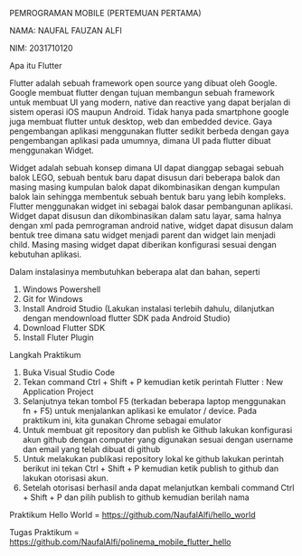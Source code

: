 PEMROGRAMAN MOBILE (PERTEMUAN PERTAMA)

NAMA: NAUFAL FAUZAN ALFI 

NIM: 2031710120

Apa itu Flutter

Flutter adalah sebuah framework open source yang dibuat oleh Google. Google membuat flutter dengan tujuan membangun sebuah framework untuk membuat UI yang modern, native dan reactive yang dapat berjalan di sistem operasi iOS maupun Android. Tidak hanya pada smartphone google juga membuat flutter untuk desktop, web dan embedded device.
Gaya pengembangan aplikasi menggunakan flutter sedikit berbeda dengan gaya pengembangan aplikasi pada umumnya, dimana UI pada flutter dibuat menggunakan Widget. 

Widget adalah sebuah konsep dimana UI dapat dianggap sebagai sebuah balok LEGO, sebuah bentuk baru dapat disusun dari beberapa balok dan masing masing kumpulan balok dapat dikombinasikan dengan kumpulan balok lain sehingga membentuk sebuah bentuk baru yang lebih kompleks. Flutter menggunakan widget ini sebagai balok dasar pembangunan aplikasi.
Widget dapat disusun dan dikombinasikan dalam satu layar, sama halnya dengan xml pada pemrograman android native, widget dapat disusun dalam bentuk tree dimana satu widget menjadi parent dan widget lain menjadi child. Masing masing widget dapat diberikan konfigurasi sesuai dengan kebutuhan aplikasi. 


Dalam instalasinya membutuhkan beberapa alat dan bahan, seperti 
1.	Windows Powershell
2.	Git for Windows
3.	Install Android Studio (Lakukan instalasi terlebih dahulu, dilanjutkan dengan mendownload flutter SDK pada Android Studio) 
4.	Download Flutter SDK
5.	Install Fluter Plugin 

Langkah Praktikum 
1.	Buka Visual Studio Code
2.	Tekan command Ctrl + Shift + P kemudian ketik perintah Flutter : New Application Project  
3.	Selanjutnya tekan tombol F5 (terkadan beberapa laptop menggunakan fn + F5) untuk menjalankan aplikasi ke emulator / device. Pada praktikum ini, kita gunakan Chrome sebagai emulator
4.	Untuk membuat git repository dan publish ke Github lakukan konfigurasi akun github dengan computer yang digunakan sesuai dengan username dan email yang telah dibuat di github
5.	Untuk melakukan publikasi repository lokal ke github lakukan perintah berikut ini tekan Ctrl + Shift + P kemudian ketik publish to github dan lakukan otorisasi akun.
6.	Setelah otorisasi berhasil anda dapat melanjutkan kembali command Ctrl + Shift + P dan pilih publish to github kemudian berilah nama

Praktikum Hello World = https://github.com/NaufalAlfi/hello_world

Tugas Praktikum = https://github.com/NaufalAlfi/polinema_mobile_flutter_hello
